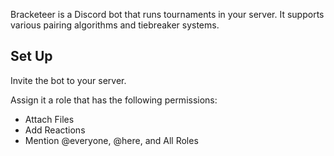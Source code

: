 Bracketeer is a Discord bot that runs tournaments in your server. It supports various pairing algorithms and tiebreaker systems.

## Set Up

Invite the bot to your server.

Assign it a role that has the following permissions:

* Attach Files
* Add Reactions
* Mention @everyone, @here, and All Roles
